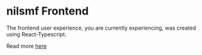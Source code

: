 # nilsmf Frontend

The frontend user experience, you are currently experiencing, was created using React-Typescript.

Read more [here](/projects/frontend)

